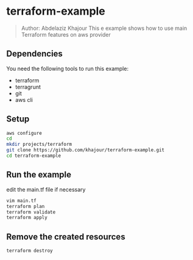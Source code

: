 # terraform-example
> Author: Abdelaziz Khajour
> This e example shows how to use main Terraform features on aws provider


## Dependencies
You need the following tools to run this example:
* terraform
* terragrunt
* git
* aws cli

## Setup

```sh
aws configure
cd
mkdir projects/terraform
git clone https://github.com/khajour/terraform-example.git
cd terraform-example
```

## Run the example
edit the main.tf file if necessary

```sh
vim main.tf  
terraform plan
terraform validate
terraform apply
```

## Remove the created resources
```sh
terraform destroy
```
